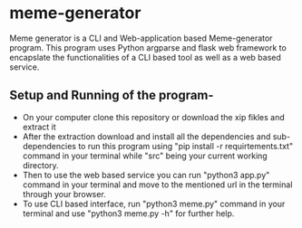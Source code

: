 # meme-generator
Meme generator is a CLI and Web-application based Meme-generator program. This program uses Python argparse and flask web framework
to encapslate the functionalities of a CLI based tool as well as a web based service.

## Setup and Running of the program-
* On your computer clone this repository or download the xip fikles and extract it
* After the extraction download and install all the dependencies and sub-dependencies to run this program using 
   "pip install -r requirtements.txt" command in your terminal while "src" being your current working directory.
* Then to use the web based service you can run "python3 app.py" command in your terminal and move to the mentioned url in the terminal 
    through your browser.
* To use CLI based interface, run "python3 meme.py" command in your terminal and use "python3 meme.py -h" for further help.
